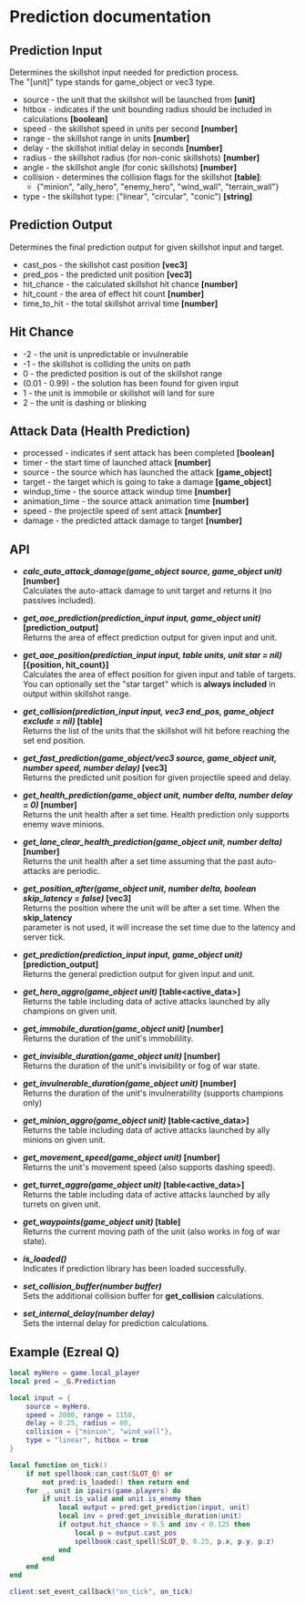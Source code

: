 # Prediction documentation

## Prediction Input

Determines the skillshot input needed for prediction process.  
The "[unit]" type stands for game_object or vec3 type.

* source - the unit that the skillshot will be launched from **[unit]**
* hitbox - indicates if the unit bounding radius should be included in calculations **[boolean]**
* speed - the skillshot speed in units per second **[number]**
* range - the skillshot range in units **[number]**
* delay - the skillshot initial delay in seconds **[number]**
* radius - the skillshot radius (for non-conic skillshots) **[number]**
* angle - the skillshot angle (for conic skillshots) **[number]**
* collision - determines the collision flags for the skillshot **[table]**:
  * {"minion", "ally_hero", "enemy_hero", "wind_wall", "terrain_wall"}
* type - the skillshot type: ("linear", "circular", "conic") **[string]**

## Prediction Output

Determines the final prediction output for given skillshot input and target.

* cast_pos - the skillshot cast position **[vec3]**
* pred_pos - the predicted unit position **[vec3]**
* hit_chance - the calculated skillshot hit chance **[number]**
* hit_count - the area of effect hit count **[number]**
* time_to_hit - the total skillshot arrival time **[number]**

## Hit Chance

* -2 - the unit is unpredictable or invulnerable
* -1 - the skillshot is colliding the units on path
* 0 - the predicted position is out of the skillshot range
* (0.01 - 0.99) - the solution has been found for given input
* 1 - the unit is immobile or skillshot will land for sure
* 2 - the unit is dashing or blinking

## Attack Data (Health Prediction)

* processed - indicates if sent attack has been completed **[boolean]**
* timer - the start time of launched attack **[number]**
* source - the source which has launched the attack **[game_object]**
* target - the target which is going to take a damage **[game_object]**
* windup_time - the source attack windup time **[number]**
* animation_time - the source attack animation time **[number]**
* speed - the projectile speed of sent attack **[number]**
* damage - the predicted attack damage to target **[number]**

## API

* **_calc_auto_attack_damage(game_object source, game_object unit)_ [number]**  
  Calculates the auto-attack damage to unit target and returns it (no passives included).

* **_get_aoe_prediction(prediction_input input, game_object unit)_ [prediction_output]**  
  Returns the area of effect prediction output for given input and unit.

* **_get_aoe_position(prediction_input input, table<unit> units, unit star = nil)_ [{position, hit_count}]**  
  Calculates the area of effect position for given input and table of targets.  
  You can optionally set the "star target" which is **always included** in output within skillshot range.

* **_get_collision(prediction_input input, vec3 end_pos, game_object exclude = nil)_ [table<unit>]**  
  Returns the list of the units that the skillshot will hit before reaching the set end position.

* **_get_fast_prediction(game_object/vec3 source, game_object unit, number speed, number delay)_ [vec3]**  
  Returns the predicted unit position for given projectile speed and delay.

* **_get_health_prediction(game_object unit, number delta, number delay = 0)_ [number]**  
  Returns the unit health after a set time. Health prediction only supports enemy wave minions.

* **_get_lane_clear_health_prediction(game_object unit, number delta)_ [number]**  
  Returns the unit health after a set time assuming that the past auto-attacks are periodic.

* **_get_position_after(game_object unit, number delta, boolean skip_latency = false)_ [vec3]**  
  Returns the position where the unit will be after a set time. When the **skip_latency**  
  parameter is not used, it will increase the set time due to the latency and server tick.

* **_get_prediction(prediction_input input, game_object unit)_ [prediction_output]**  
  Returns the general prediction output for given input and unit.

* **_get_hero_aggro(game_object unit)_ [table<active_data>]**  
  Returns the table including data of active attacks launched by ally champions on given unit.

* **_get_immobile_duration(game_object unit)_ [number]**  
  Returns the duration of the unit's immobilility.

* **_get_invisible_duration(game_object unit)_ [number]**  
  Returns the duration of the unit's invisibility or fog of war state.

* **_get_invulnerable_duration(game_object unit)_ [number]**  
  Returns the duration of the unit's invulnerability (supports champions only)

* **_get_minion_aggro(game_object unit)_ [table<active_data>]**  
  Returns the table including data of active attacks launched by ally minions on given unit.

* **_get_movement_speed(game_object unit)_ [number]**  
  Returns the unit's movement speed (also supports dashing speed).

* **_get_turret_aggro(game_object unit)_ [table<active_data>]**  
  Returns the table including data of active attacks launched by ally turrets on given unit.

* **_get_waypoints(game_object unit)_ [table<vec3>]**  
  Returns the current moving path of the unit (also works in fog of war state).

* **_is_loaded()_**  
  Indicates if prediction library has been loaded successfully.

* **_set_collision_buffer(number buffer)_**  
  Sets the additional collision buffer for **get_collision** calculations.

* **_set_internal_delay(number delay)_**  
  Sets the internal delay for prediction calculations.

## Example (Ezreal Q)

```lua
local myHero = game.local_player
local pred = _G.Prediction

local input = {
    source = myHero,
    speed = 2000, range = 1150,
    delay = 0.25, radius = 60,
    collision = {"minion", "wind_wall"},
    type = "linear", hitbox = true
}

local function on_tick()
    if not spellbook:can_cast(SLOT_Q) or
        not pred:is_loaded() then return end
    for _, unit in ipairs(game.players) do
        if unit.is_valid and unit.is_enemy then
            local output = pred:get_prediction(input, unit)
            local inv = pred:get_invisible_duration(unit)
            if output.hit_chance > 0.5 and inv < 0.125 then
                local p = output.cast_pos
                spellbook:cast_spell(SLOT_Q, 0.25, p.x, p.y, p.z)
            end
        end
    end
end

client:set_event_callback("on_tick", on_tick)
```
